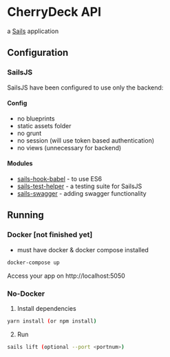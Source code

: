 # CherryDeck API

a [Sails](http://sailsjs.org) application

## Configuration

### SailsJS
SailsJS have been configured to use only the backend:

#### Config
- no blueprints
- static assets folder
- no grunt
- no session (will use token based authentication)
- no views (unnecessary for backend)

#### Modules
- [sails-hook-babel](https://github.com/sane/sails-hook-babel) - to use ES6
- [sails-test-helper](https://github.com/zand3rs/sails-test-helper) - a testing suite for SailsJS 
- [sails-swagger](https://github.com/trailsjs/sails-swagger) - adding swagger functionality

## Running

### Docker [not finished yet]
* must have docker & docker compose installed 

```bash
docker-compose up
```
Access your app on http://localhost:5050

### No-Docker

1. Install dependencies
```bash
yarn install (or npm install)
```

2. Run
```bash
sails lift (optional --port <portnum>)
```